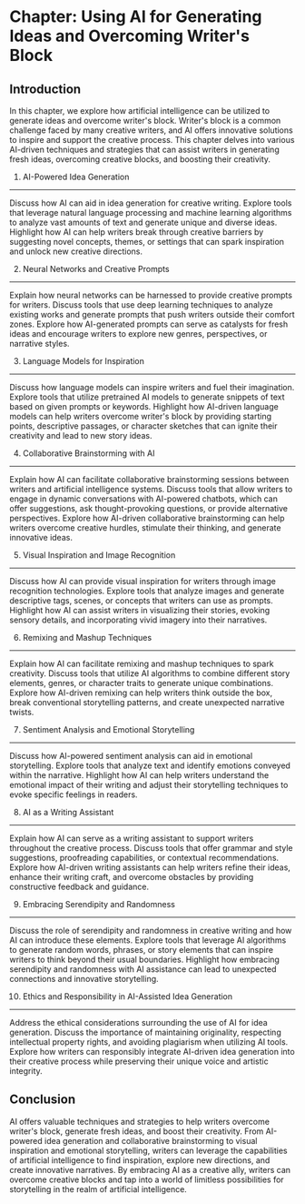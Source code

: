 Chapter: Using AI for Generating Ideas and Overcoming Writer's Block
====================================================================

Introduction
------------

In this chapter, we explore how artificial intelligence can be utilized to generate ideas and overcome writer's block. Writer's block is a common challenge faced by many creative writers, and AI offers innovative solutions to inspire and support the creative process. This chapter delves into various AI-driven techniques and strategies that can assist writers in generating fresh ideas, overcoming creative blocks, and boosting their creativity.

1. AI-Powered Idea Generation
-----------------------------

Discuss how AI can aid in idea generation for creative writing. Explore tools that leverage natural language processing and machine learning algorithms to analyze vast amounts of text and generate unique and diverse ideas. Highlight how AI can help writers break through creative barriers by suggesting novel concepts, themes, or settings that can spark inspiration and unlock new creative directions.

2. Neural Networks and Creative Prompts
---------------------------------------

Explain how neural networks can be harnessed to provide creative prompts for writers. Discuss tools that use deep learning techniques to analyze existing works and generate prompts that push writers outside their comfort zones. Explore how AI-generated prompts can serve as catalysts for fresh ideas and encourage writers to explore new genres, perspectives, or narrative styles.

3. Language Models for Inspiration
----------------------------------

Discuss how language models can inspire writers and fuel their imagination. Explore tools that utilize pretrained AI models to generate snippets of text based on given prompts or keywords. Highlight how AI-driven language models can help writers overcome writer's block by providing starting points, descriptive passages, or character sketches that can ignite their creativity and lead to new story ideas.

4. Collaborative Brainstorming with AI
--------------------------------------

Explain how AI can facilitate collaborative brainstorming sessions between writers and artificial intelligence systems. Discuss tools that allow writers to engage in dynamic conversations with AI-powered chatbots, which can offer suggestions, ask thought-provoking questions, or provide alternative perspectives. Explore how AI-driven collaborative brainstorming can help writers overcome creative hurdles, stimulate their thinking, and generate innovative ideas.

5. Visual Inspiration and Image Recognition
-------------------------------------------

Discuss how AI can provide visual inspiration for writers through image recognition technologies. Explore tools that analyze images and generate descriptive tags, scenes, or concepts that writers can use as prompts. Highlight how AI can assist writers in visualizing their stories, evoking sensory details, and incorporating vivid imagery into their narratives.

6. Remixing and Mashup Techniques
---------------------------------

Explain how AI can facilitate remixing and mashup techniques to spark creativity. Discuss tools that utilize AI algorithms to combine different story elements, genres, or character traits to generate unique combinations. Explore how AI-driven remixing can help writers think outside the box, break conventional storytelling patterns, and create unexpected narrative twists.

7. Sentiment Analysis and Emotional Storytelling
------------------------------------------------

Discuss how AI-powered sentiment analysis can aid in emotional storytelling. Explore tools that analyze text and identify emotions conveyed within the narrative. Highlight how AI can help writers understand the emotional impact of their writing and adjust their storytelling techniques to evoke specific feelings in readers.

8. AI as a Writing Assistant
----------------------------

Explain how AI can serve as a writing assistant to support writers throughout the creative process. Discuss tools that offer grammar and style suggestions, proofreading capabilities, or contextual recommendations. Explore how AI-driven writing assistants can help writers refine their ideas, enhance their writing craft, and overcome obstacles by providing constructive feedback and guidance.

9. Embracing Serendipity and Randomness
---------------------------------------

Discuss the role of serendipity and randomness in creative writing and how AI can introduce these elements. Explore tools that leverage AI algorithms to generate random words, phrases, or story elements that can inspire writers to think beyond their usual boundaries. Highlight how embracing serendipity and randomness with AI assistance can lead to unexpected connections and innovative storytelling.

10. Ethics and Responsibility in AI-Assisted Idea Generation
------------------------------------------------------------

Address the ethical considerations surrounding the use of AI for idea generation. Discuss the importance of maintaining originality, respecting intellectual property rights, and avoiding plagiarism when utilizing AI tools. Explore how writers can responsibly integrate AI-driven idea generation into their creative process while preserving their unique voice and artistic integrity.

Conclusion
----------

AI offers valuable techniques and strategies to help writers overcome writer's block, generate fresh ideas, and boost their creativity. From AI-powered idea generation and collaborative brainstorming to visual inspiration and emotional storytelling, writers can leverage the capabilities of artificial intelligence to find inspiration, explore new directions, and create innovative narratives. By embracing AI as a creative ally, writers can overcome creative blocks and tap into a world of limitless possibilities for storytelling in the realm of artificial intelligence.
